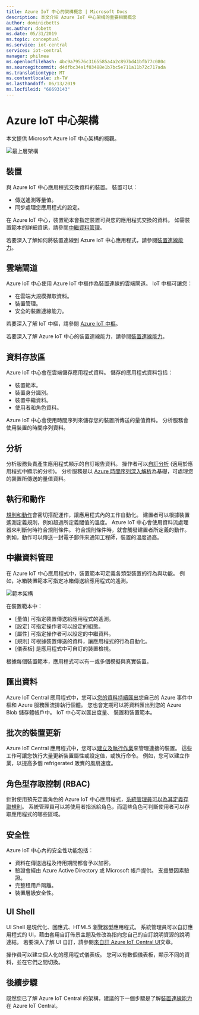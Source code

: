 ```yaml
---
title: Azure IoT 中心的架構概念 | Microsoft Docs
description: 本文介紹 Azure IoT 中心架構的重要相關概念
author: dominicbetts
ms.author: dobett
ms.date: 05/31/2019
ms.topic: conceptual
ms.service: iot-central
services: iot-central
manager: philmea
ms.openlocfilehash: 4bc9a79576c3165585a4a2c897bd41bfb77c080c
ms.sourcegitcommit: d4dfbc34a1f03488e1b7bc5e711a11b72c717ada
ms.translationtype: MT
ms.contentlocale: zh-TW
ms.lasthandoff: 06/13/2019
ms.locfileid: "66693143"
---
```

# <a name="azure-iot-central-architecture"></a>Azure IoT 中心架構

本文提供 Microsoft Azure IoT 中心架構的概觀。

![最上層架構](media/concepts-architecture/architecture.png)

## <a name="devices"></a>裝置

與 Azure IoT 中心應用程式交換資料的裝置。 裝置可以︰

- 傳送遙測等量值。
- 同步處理您應用程式的設定。

在 Azure IoT 中心，裝置範本會指定裝置可與您的應用程式交換的資料。 如需裝置範本的詳細資訊，請參閱[中繼資料管理](#metadata-management)。

若要深入了解如何將裝置連線到 Azure IoT 中心應用程式，請參閱[裝置連線能力](concepts-connectivity.md)。

## <a name="cloud-gateway"></a>雲端閘道

Azure IoT 中心使用 Azure IoT 中樞作為裝置連線的雲端閘道。 IoT 中樞可讓您︰

- 在雲端大規模擷取資料。
- 裝置管理。
- 安全的裝置連線能力。

若要深入了解 IoT 中樞，請參閱 [Azure IoT 中樞](https://docs.microsoft.com/azure/iot-hub/)。

若要深入了解 Azure IoT 中心的裝置連線能力，請參閱[裝置連線能力](concepts-connectivity.md)。

## <a name="data-stores"></a>資料存放區

Azure IoT 中心會在雲端儲存應用程式資料。 儲存的應用程式資料包括：

- 裝置範本。
- 裝置身分識別。
- 裝置中繼資料。
- 使用者和角色資料。

Azure IoT 中心會使用時間序列來儲存您的裝置所傳送的量值資料。 分析服務會使用裝置的時間序列資料。

## <a name="analytics"></a>分析

分析服務負責產生應用程式顯示的自訂報告資料。 操作者可以[自訂分析](howto-create-analytics.md) (適用於應用程式中顯示的分析)。 分析服務是以 [Azure 時間序列深入解析](https://azure.microsoft.com/services/time-series-insights/)為基礎，可處理您的裝置所傳送的量值資料。

## <a name="rules-and-actions"></a>執行和動作

[規則和動作](howto-create-telemetry-rules.md)會密切搭配運作，讓應用程式內的工作自動化。 建置者可以根據裝置遙測定義規則，例如超過所定義閾值的溫度。 Azure IoT 中心會使用資料流處理器來判斷何時符合規則條件。 符合規則條件時，就會觸發建置者所定義的動作。 例如，動作可以傳送一封電子郵件來通知工程師，裝置的溫度過高。

## <a name="metadata-management"></a>中繼資料管理

在 Azure IoT 中心應用程式中，裝置範本可定義各類型裝置的行為與功能。 例如，冰箱裝置範本可指定冰箱傳送給應用程式的遙測。

![範本架構](media/concepts-architecture/template_architecture.png)

在裝置範本中：

- [量值]  可指定裝置傳送給應用程式的遙測。
- [設定]  可指定操作者可以設定的組態。
- [屬性]  可指定操作者可以設定的中繼資料。
- [規則]  可根據裝置傳送的資料，讓應用程式的行為自動化。
- [儀表板]  是應用程式中可自訂的裝置檢視。

根據每個裝置範本，應用程式可以有一或多個模擬與真實裝置。

## <a name="data-export"></a>匯出資料

Azure IoT Central 應用程式中，您可以[您的資料持續匯出](howto-export-data-event-hubs-service-bus.md)您自己的 Azure 事件中樞和 Azure 服務匯流排執行個體。 您也會定期可以將資料匯出到您的 Azure Blob 儲存體帳戶中。 IoT 中心可以匯出度量、 裝置和裝置範本。

## <a name="batch-device-updates"></a>批次的裝置更新

Azure IoT Central 應用程式中，您可以[建立及執行作業](howto-run-a-job.md)來管理連接的裝置。 這些工作可讓您執行大量更新裝置屬性或設定值，或執行命令。 例如，您可以建立作業，以提高多個 refrigerated 販賣的風扇速度。

## <a name="role-based-access-control-rbac"></a>角色型存取控制 (RBAC)

針對使用預先定義角色的 Azure IoT 中心應用程式，[系統管理員可以為其定義存取規則](howto-administer.md)。 系統管理員可以將使用者指派給角色，而這些角色可判斷使用者可以存取應用程式的哪些區域。

## <a name="security"></a>安全性

Azure IoT 中心內的安全性功能包括：

- 資料在傳送過程及待用期間都會予以加密。
- 驗證會經由 Azure Active Directory 或 Microsoft 帳戶提供。 支援雙因素驗證。
- 完整租用戶隔離。
- 裝置層級安全性。

## <a name="ui-shell"></a>UI Shell

UI Shell 是現代化、回應式、HTML5 瀏覽器型應用程式。
系統管理員可以自訂應用程式的 UI，藉由套用自訂佈景主題及修改為指向您自己的自訂說明資源的說明連結。 若要深入了解 UI 自訂，請參閱[來自訂 Azure IoT Central UI](howto-customize-ui.md)文章。

操作員可以建立個人化的應用程式儀表板。 您可以有數個儀表板，顯示不同的資料，並在它們之間切換。

## <a name="next-steps"></a>後續步驟

既然您已了解 Azure IoT Central 的架構，建議的下一個步驟是了解[裝置連線能力](concepts-connectivity.md)在 Azure IoT Central。